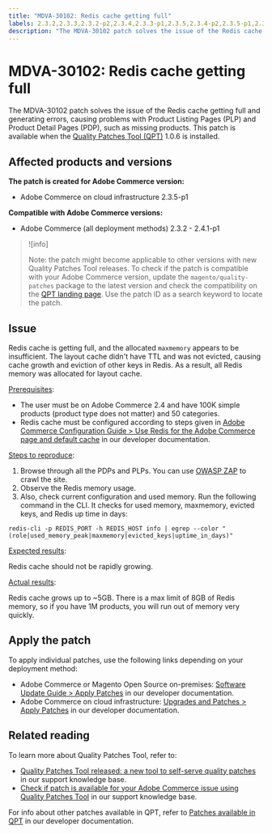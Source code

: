```yaml
---
title: "MDVA-30102: Redis cache getting full"
labels: 2.3.2,2.3.3,2.3.2-p2,2.3.4,2.3.3-p1,2.3.5,2.3.4-p2,2.3.5-p1,2.3.5-p2,2.3.6,2.3.6-p1,2.3.7,2.4.0,2.4.0-p1,2.4.1,2.4.1-p1,QPT 1.0.6,QPT patches,Magento Commerce,Magento Commerce Cloud,Quality Patches Tool,Redis,cache,memory,missing products,support tools,Adobe Commerce,cloud infrastructure,on-premises
description: "The MDVA-30102 patch solves the issue of the Redis cache getting full and generating errors, causing problems with Product Listing Pages (PLP) and Product Detail Pages (PDP), such as missing products. This patch is available when the [Quality Patches Tool (QPT)](https://devdocs.magento.com/guides/v2.4/comp-mgr/patching.html#mqp) 1.0.6 is installed."
---
```


# MDVA-30102: Redis cache getting full

The MDVA-30102 patch solves the issue of the Redis cache getting full and generating errors, causing problems with Product Listing Pages (PLP) and Product Detail Pages (PDP), such as missing products. This patch is available when the [Quality Patches Tool (QPT)](https://devdocs.magento.com/guides/v2.4/comp-mgr/patching.html#mqp) 1.0.6 is installed.

## Affected products and versions

**The patch is created for Adobe Commerce version:**

* Adobe Commerce on cloud infrastructure 2.3.5-p1

**Compatible with Adobe Commerce versions:**

* Adobe Commerce (all deployment methods) 2.3.2 - 2.4.1-p1

>![info]
>
>Note: the patch might become applicable to other versions with new Quality Patches Tool releases. To check if the patch is compatible with your Adobe Commerce version, update the `magento/quality-patches` package to the latest version and check the compatibility on the [QPT landing page](https://devdocs.magento.com/quality-patches/tool.html#patch-grid). Use the patch ID as a search keyword to locate the patch.

## Issue

Redis cache is getting full, and the allocated `maxmemory` appears to be insufficient. The layout cache didn't have TTL and was not evicted, causing cache growth and eviction of other keys in Redis. As a result, all Redis memory was allocated for layout cache.

<u>Prerequisites</u>:

* The user must be on Adobe Commerce 2.4 and have 100K simple products (product type does not matter) and 50 categories.
* Redis cache must be configured according to steps given in [Adobe Commerce Configuration Guide > Use Redis for the Adobe Commerce page and default cache](https://devdocs.magento.com/guides/v2.4/config-guide/redis/redis-pg-cache.html#example-command) in our developer documentation.

<u>Steps to reproduce</u>:

1. Browse through all the PDPs and PLPs. You can use [OWASP ZAP](https://owasp.org/www-project-zap/) to crawl the site.
1. Observe the Redis memory usage.
1. Also, check current configuration and used memory. Run the following command in the CLI. It checks for used memory, maxmemory, evicted keys, and Redis up time in days:

```clike
redis-cli -p REDIS_PORT -h REDIS_HOST info | egrep --color "(role|used_memory_peak|maxmemory|evicted_keys|uptime_in_days)"
```

<u>Expected results</u>:

Redis cache should not be rapidly growing.

<u>Actual results</u>:

Redis cache grows up to ~5GB. There is a max limit of 8GB of Redis memory, so if you have 1M products, you will run out of memory very quickly.

## Apply the patch

To apply individual patches, use the following links depending on your deployment method:

* Adobe Commerce or Magento Open Source on-premises: [Software Update Guide > Apply Patches](https://devdocs.magento.com/guides/v2.4/comp-mgr/patching/mqp.html) in our developer documentation.
* Adobe Commerce on cloud infrastructure: [Upgrades and Patches > Apply Patches](https://devdocs.magento.com/cloud/project/project-patch.html) in our developer documentation.

## Related reading

To learn more about Quality Patches Tool, refer to:

* [Quality Patches Tool released: a new tool to self-serve quality patches](https://support.magento.com/hc/en-us/articles/360047139492) in our support knowledge base.
* [Check if patch is available for your Adobe Commerce issue using Quality Patches Tool](https://support.magento.com/hc/en-us/articles/360047125252) in our support knowledge base.

For info about other patches available in QPT, refer to [Patches available in QPT](https://devdocs.magento.com/quality-patches/tool.html#patch-grid) in our developer documentation.